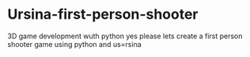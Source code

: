 # Ursina-first-person-shooter

3D game development wuth python yes please lets create a first person shooter game using python and us=rsina 
